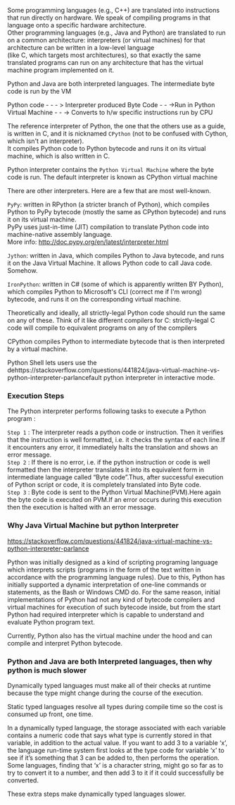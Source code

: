 Some programming languages (e.g., C++) are translated into instructions that run directly on hardware. We speak of compiling programs in that language onto a specific hardware architecture.  
Other programming languages (e.g., Java and Python) are translated to run on a common architecture: interpreters (or virtual machines) for that architecture can be written in a low-level language  
(like C, which targets most architectures), so that exactly the same translated programs can run on any architecture that has the  virtual machine program implemented on it.

Python and Java are both interpreted languages. The intermediate byte code is run by the VM


Python code - - - > Interpreter produced Byte Code - - ->Run in Python Virtual Machine - - -> Converts to h/w specific instructions run by CPU

The reference interpreter of Python, the one that the others use as a guide, is written in C, and it is nicknamed `CPython` (not to be confused with Cython, which isn't an interpreter).  
It compiles Python code to Python bytecode and runs it on its virtual machine, which is also written in C.

Python interpreter contains the  `Python Virtual Machine` where the byte code is run. The default interpreter is known as CPython virtual machine

There are other interpreters. Here are a few that are most well-known.  

`PyPy`:  written in RPython (a stricter branch of Python), which compiles Python to PyPy bytecode (mostly the same as CPython bytecode) and runs it on its virtual machine.    
PyPy uses just-in-time (JIT) compilation to translate Python code into machine-native assembly language.  
 More info: http://doc.pypy.org/en/latest/interpreter.html  

`Jython`:  written in Java, which compiles Python to Java bytecode, and runs it on the Java Virtual Machine. It allows Python code to call Java code. Somehow.  

`IronPython`:  written in C# (some of which is apparently written BY Python), which compiles Python to Microsoft's CLI (correct me if I'm wrong) bytecode, and runs it on the corresponding virtual machine.  


Theoretically and ideally, all strictly-legal Python code should run the same on any of these. Think of it like different compilers for C: strictly-legal C code will compile to equivalent programs on any of the compilers


CPython compiles Python to intermediate bytecode that is then interpreted by a virtual machine.  

Python Shell lets users use the dehttps://stackoverflow.com/questions/441824/java-virtual-machine-vs-python-interpreter-parlancefault python interpreter in interactive mode.  


### Execution Steps
The Python interpreter performs following tasks to execute a Python program :

`Step 1` : The interpreter reads a python code or instruction. Then it verifies that the instruction is well formatted, i.e. it checks the syntax of each line.If it encounters any error, it immediately halts the translation and shows an error message.  
`Step 2` : If there is no error, i.e. if the python instruction or code is well formatted then the interpreter translates it into its equivalent form in intermediate language called “Byte code”.Thus, after successful execution of Python script or code, it is completely translated into Byte code.  
`Step 3` : Byte code is sent to the Python Virtual Machine(PVM).Here again the byte code is executed on PVM.If an error occurs during this execution then the execution is halted with an error message.  

### Why Java Virtual Machine but python Interpreter
https://stackoverflow.com/questions/441824/java-virtual-machine-vs-python-interpreter-parlance  

Python was initially designed as a kind of scripting programing language which interprets scripts (programs in the form of the text written in accordance with the programming language rules). Due to this, Python has initially supported a dynamic interpretation of one-line commands or statements, as the Bash or Windows CMD do. For the same reason, initial implementations of Python had not any kind of bytecode compilers and virtual machines for execution of such bytecode inside, but from the start Python had required interpreter which is capable to understand and evaluate Python program text.

Currently, Python also has the virtual machine under the hood and can compile and interpret Python bytecode.   


### Python and Java are both Interpreted languages, then why python is much slower
Dynamically typed languages must make all of their checks at runtime because the type might change during the course of the execution.

Static typed languages resolve all types during compile time so the cost is consumed up front, one time.

In a dynamically typed language, the storage associated with each variable contains a numeric code that says what type is currently stored in that variable, in addition to the actual value. If you want to add 3 to a variable ‘x’, the language run-time system first looks at the type code for variable ‘x’ to see if it’s something that 3 can be added to, then performs the operation. Some languages, finding that ‘x’ is a character string, might go so far as to try to convert it to a number, and then add 3 to it if it could successfully be converted.

These extra steps make dynamically typed languages slower.

  



